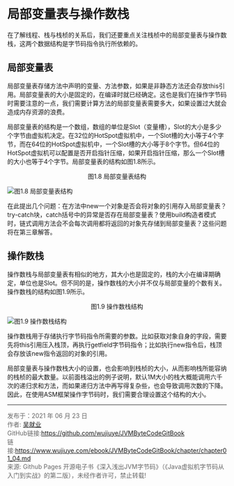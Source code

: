 # 局部变量表与操作数栈

在了解线程、栈与栈桢的关系后，我们还要重点关注栈桢中的局部变量表与操作数栈，这两个数据结构是字节码指令执行所依赖的。

## 局部变量表

局部变量表存储方法中声明的变量、方法参数，如果是非静态方法还会存放this引用。局部变量表的大小是固定的，在编译时就已经确定。这也是我们在操作字节码时需要注意的一点，我们需要计算方法的局部变量表需要多大，如果设置过大就会造成内存资源的浪费。 

局部变量表的结构是一个数组，数组的单位是Slot（变量槽），Slot的大小是多少个字节由虚拟机决定。在32位的HotSpot虚拟机中，一个Slot槽的大小等于4个字节，而在64位的HotSpot虚拟机中，一个Slot槽的大小等于8个字节。但64位的HotSpot虚拟机可以配置是否开启指针压缩，如果开启指针压缩，那么一个Slot槽的大小也等于4个字节。局部变量表的结构如图1.8所示。

<center>图1.8 局部变量表结构</center>

![图1.8 局部变量表结构](images/ch01_04_01.jpg) 

在此提出几个问题：在方法中new一个对象是否会将对象的引用存入局部变量表？try-catch块，catch括号中的异常是否存在局部变量表？使用build构造者模式时，链式调用方法会不会每次调用都将返回的对象先存储到局部变量表？这些问题将在第三章解答。

## 操作数栈

操作数栈与局部变量表有相似的地方，其大小也是固定的，栈的大小在编译期确定，单位也是Slot。但不同的是，操作数栈的大小并不仅与局部变量的个数有关。操作数栈的结构如图1.9所示。

<center>图1.9 操作数栈结构</center>

![图1.9 操作数栈结构](images/ch01_04_02.jpg) 

操作数栈用于存储执行字节码指令所需要的参数。比如获取对象自身的字段，需要先将this引用压入栈顶，再执行getfield字节码指令；比如执行new指令后，栈顶会存放该new指令返回的对象的引用。

局部变量表与操作数栈大小的设置，也会影响到栈桢的大小，从而影响栈所能容纳的栈桢的最大数量。以前面栈溢出的例子说明，默认1M大小的栈大概能调用六千次的递归求和方法，而如果递归方法中再写得复杂些，也会导致调用次数的下降。因此，在使用ASM框架操作字节码时，我们需要合理设置这个结构的大小。

---

<font color= #666666>发布于：2021 年 06 月 23 日</font><br><font color= #666666>作者: [吴就业](https://www.wujiuye.com/)</font><br><font color= #666666>GitHub链接:https://github.com/wujiuye/JVMByteCodeGitBook</font><br><font color= #666666>链接:https://www.wujiuye.com/ebook/JVMByteCodeGitBook/chapter/chapter01_04.md</font><br><font color= #666666>来源: Github Pages 开源电子书《深入浅出JVM字节码》（《Java虚拟机字节码从入门到实战》的第二版），未经作者许可，禁止转载!</font><br>